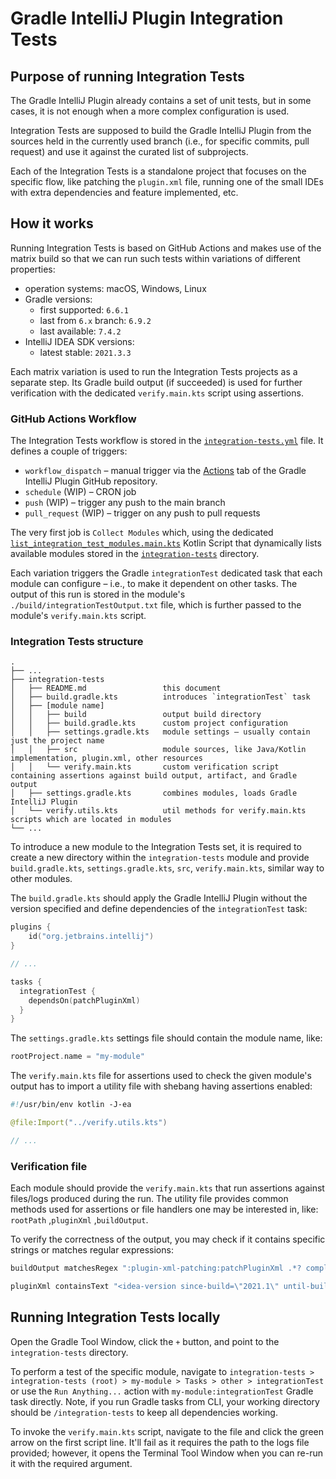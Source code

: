 # Gradle IntelliJ Plugin Integration Tests

## Purpose of running Integration Tests

The Gradle IntelliJ Plugin already contains a set of unit tests, but in some cases, it is not enough when a more complex configuration is used.

Integration Tests are supposed to build the Gradle IntelliJ Plugin from the sources held in the currently used branch (i.e., for specific commits, pull request) and use it against the curated list of subprojects.

Each of the Integration Tests is a standalone project that focuses on the specific flow, like patching the `plugin.xml` file, running one of the small IDEs with extra dependencies and feature implemented, etc.

## How it works

Running Integration Tests is based on GitHub Actions and makes use of the matrix build so that we can run such tests within variations of different properties:
- operation systems: macOS, Windows, Linux
- Gradle versions:
  - first supported: `6.6.1`
  - last from `6.x` branch: `6.9.2`
  - last available: `7.4.2`
- IntelliJ IDEA SDK versions:
  - latest stable: `2021.3.3`

Each matrix variation is used to run the Integration Tests projects as a separate step. Its Gradle build output (if succeeded) is used for further verification with the dedicated `verify.main.kts` script using assertions.

### GitHub Actions Workflow

The Integration Tests workflow is stored in the [`integration-tests.yml`](../.github/workflows/integration-tests.yml) file.
It defines a couple of triggers:
- `workflow_dispatch` – manual trigger via the [Actions](https://github.com/JetBrains/gradle-intellij-plugin/actions) tab of the Gradle IntelliJ Plugin GitHub repository.
- `schedule` (WIP) – CRON job
- `push` (WIP) – trigger any push to the main branch
- `pull_request` (WIP) – trigger on any push to pull requests

The very first job is `Collect Modules` which, using the dedicated [`list_integration_test_modules.main.kts`](../.github/scripts/list_integration_test_modules.main.kts) Kotlin Script that dynamically lists available modules stored in the [`integration-tests`](../integration-tests) directory.

Each variation triggers the Gradle `integrationTest` dedicated task that each module can configure – i.e., to make it dependent on other tasks.
The output of this run is stored in the module's `./build/integrationTestOutput.txt` file, which is further passed to the module's `verify.main.kts` script.

### Integration Tests structure

```
.
├── ...
├── integration-tests
│   ├── README.md                 this document
│   ├── build.gradle.kts          introduces `integrationTest` task
│   ├── [module name]
│   │   ├── build                 output build directory
│   │   ├── build.gradle.kts      custom project configuration
│   │   ├── settings.gradle.kts   module settings – usually contain just the project name
│   │   ├── src                   module sources, like Java/Kotlin implementation, plugin.xml, other resources
│   │   └── verify.main.kts       custom verification script containing assertions against build output, artifact, and Gradle output
│   ├── settings.gradle.kts       combines modules, loads Gradle IntelliJ Plugin
│   └── verify.utils.kts          util methods for verify.main.kts scripts which are located in modules
└── ...
```

To introduce a new module to the Integration Tests set, it is required to create a new directory within the `integration-tests` module and provide `build.gradle.kts`, `settings.gradle.kts`, `src`, `verify.main.kts`, similar way to other modules.

The `build.gradle.kts` should apply the Gradle IntelliJ Plugin without the version specified and define dependencies of the `integrationTest` task:
```kotlin
plugins {
    id("org.jetbrains.intellij")
}

// ...

tasks {
  integrationTest {
    dependsOn(patchPluginXml)
  }
}
```

The `settings.gradle.kts` settings file should contain the module name, like:
```kotlin
rootProject.name = "my-module"
```

The `verify.main.kts` file for assertions used to check the given module's output has to import a utility file with shebang having assertions enabled:
```kotlin
#!/usr/bin/env kotlin -J-ea

@file:Import("../verify.utils.kts")

// ...
```

### Verification file

Each module should provide the `verify.main.kts` that run assertions against files/logs produced during the run.
The utility file provides common methods used for assertions or file handlers one may be interested in, like: `rootPath` ,`pluginXml` ,`buildOutput`.

To verify the correctness of the output, you may check if it contains specific strings or matches regular expressions:

```kotlin
buildOutput matchesRegex ":plugin-xml-patching:patchPluginXml .*? completed."

pluginXml containsText "<idea-version since-build=\"2021.1\" until-build=\"2021.3.*\" />"
```

## Running Integration Tests locally

Open the Gradle Tool Window, click the `+` button, and point to the `integration-tests` directory.

To perform a test of the specific module, navigate to `integration-tests > integration-tests (root) > my-module > Tasks > other > integrationTest` or use the `Run Anything...` action with `my-module:integrationTest` Gradle task directly.
Note, if you run Gradle tasks from CLI, your working directory should be `/integration-tests` to keep all dependencies working.

To invoke the `verify.main.kts` script, navigate to the file and click the green arrow on the first script line.
It'll fail as it requires the path to the logs file provided; however, it opens the Terminal Tool Window when you can re-run it with the required argument.
